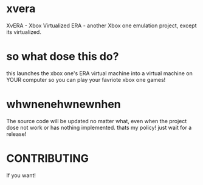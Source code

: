 # xvera
XvERA - Xbox Virtualized ERA - another Xbox one emulation project, except its virtualized.
# so what dose this do?
this launches the xbox one's ERA virtual machine into a virtual machine on YOUR computer so you can play your favriote xbox one games!
# whwnenehwnewnhen
The source code will be updated no matter what, even when the project dose not work or has nothing implemented. thats my policy! just wait for a release!
# CONTRIBUTING 
If you want!

